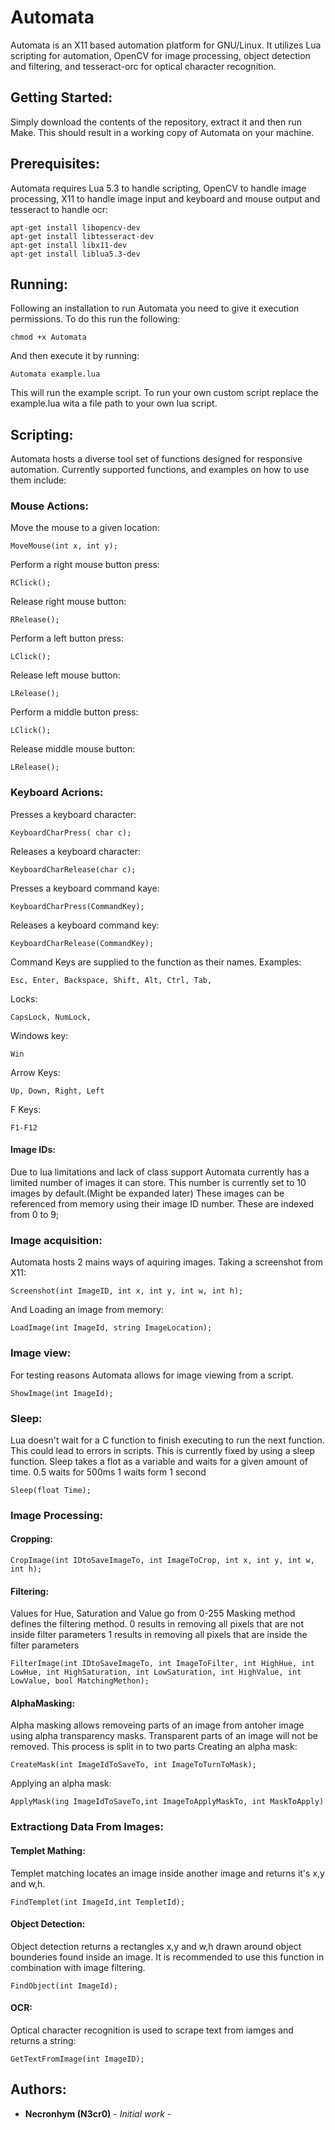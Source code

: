 # Automata

Automata is an X11 based automation platform for GNU/Linux. It utilizes Lua scripting for automation, OpenCV for image processing, object detection and filtering, and tesseract-orc for optical character recognition.

## Getting Started:

Simply download the contents of the repository, extract it and then run Make.
This should result in a working copy of Automata on your machine.

## Prerequisites:

Automata requires Lua 5.3 to handle scripting, OpenCV to handle image processing, X11 to handle image input and keyboard and mouse output and tesseract to handle ocr:

```
apt-get install libopencv-dev
apt-get install libtesseract-dev 
apt-get install libx11-dev
apt-get install liblua5.3-dev
```

## Running:

Following an installation to run Automata you need to give it execution permissions.
To do this run the following:

```
chmod +x Automata
```

And then execute it by running:

```
Automata example.lua
```

This will run the example script. To run your own custom script replace the example.lua wita a file path to your own lua script.

## Scripting:

Automata hosts a diverse tool set of functions designed for responsive automation.
Currently supported functions, and examples on how to use them include:

### Mouse Actions: 

Move the mouse to a given location:
```
MoveMouse(int x, int y);
```
Perform a right mouse button press:
```
RClick();
```
Release right mouse button:
```
RRelease();
```
Perform a left button press:
```
LClick();
```
Release left mouse button:
```
LRelease();
```
Perform a middle button press:
```
LClick();
```
Release middle mouse button:
```
LRelease();
```

### Keyboard Acrions:

Presses a keyboard character:
```
KeyboardCharPress( char c);
```
Releases a keyboard character:
```
KeyboardCharRelease(char c);
```
Presses a keyboard command kaye:
```
KeyboardCharPress(CommandKey);
```
Releases a keyboard command key:
```
KeyboardCharRelease(CommandKey);
```
Command Keys are supplied to the function as their names.
Examples:
```
Esc, Enter, Backspace, Shift, Alt, Ctrl, Tab,
```
Locks:
```
CapsLock, NumLock,
```
Windows key:
```
Win
```
Arrow Keys:
```
Up, Down, Right, Left
```
F Keys:
```
F1-F12
```

#### Image IDs:

Due to lua limitations and lack of class support Automata currently has a limited number of images it can store.
This number is currently set to 10 images by default.(Might be expanded later)
These images can be referenced from memory using their image ID number.
These are indexed from 0 to 9;

### Image acquisition:

Automata hosts 2 mains ways of aquiring images.
Taking a screenshot from X11:
```
Screenshot(int ImageID, int x, int y, int w, int h);
```
And Loading an image from memory:
```
LoadImage(int ImageId, string ImageLocation);
```

### Image view:

For testing reasons Automata allows for image viewing from a script.
```
ShowImage(int ImageId);
```

### Sleep:
Lua doesn't wait for a C function to finish executing to run the next function.
This could lead to errors in scripts.
This is currently fixed by using a sleep function.
Sleep takes a flot as a variable and waits for a given amount of time.
0.5 waits for 500ms
1 waits form 1 second
```
Sleep(float Time);
```

### Image Processing:

#### Cropping:
```
CropImage(int IDtoSaveImageTo, int ImageToCrop, int x, int y, int w, int h);
```
#### Filtering:
Values for Hue, Saturation and Value go from 0-255
Masking method defines the filtering method. 
0 results in removing all pixels that are not inside filter parameters
1 results in removing all pixels that are inside the filter parameters
```
FilterImage(int IDtoSaveImageTo, int ImageToFilter, int HighHue, int LowHue, int HighSaturation, int LowSaturation, int HighValue, int LowValue, bool MatchingMethon);
```
#### AlphaMasking:
Alpha masking allows removeing parts of an image from antoher image using alpha transparency masks.
Transparent parts of an image will not be removed.
This process is split in to two parts
Creating an alpha mask:
```
CreateMask(int ImageIdToSaveTo, int ImageToTurnToMask);
```
Applying an alpha mask:
```
ApplyMask(ing ImageIdToSaveTo,int ImageToApplyMaskTo, int MaskToApply)
```

### Extractiong Data From Images:

#### Templet Mathing:
Templet matching locates an image inside another image and returns it's x,y and w,h.
```
FindTemplet(int ImageId,int TempletId);
```
#### Object Detection:
Object detection returns a rectangles x,y and w,h drawn around object bounderies found inside an image. It is recommended to use this function in combination with image filtering.
```
FindObject(int ImageId);
```
#### OCR:
Optical character recognition is used to scrape text from iamges and returns a string:
```
GetTextFromImage(int ImageID);
```

## Authors:

* **Necronhym (N3cr0)** - *Initial work* -

